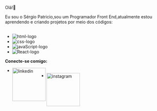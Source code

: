  Olá!👋

Eu sou o Sérgio Patricio,sou um Programador Front End,atualmente estou aprendendo e criando projetos por meio dos códigos:
<br>
<br>



 - <img src="https://img.shields.io/badge/HTML-239120?logo=html5&logoColor=white&style=for-the-badge" alt=html-logo />
- <img src="https://img.shields.io/badge/CSS3-1572B6?style=for-the-badge&logo=css3&logoColor=white"  alt=css-logo />
- <img src="https://img.shields.io/badge/JavaScript-F7DF1E?logo=javascript&logoColor=black&style=for-the-badge" alt=javaScript-logo />
- <img src="https://img.shields.io/badge/React-20232A?logo=react&logoColor=61DAFB&style=for-the-badge" alt=React-logo />
  
**Conecte-se comigo:**
<br>
 <a href="https://www.linkedin.com/in/sergiopro4813/">
- <img align="left" alt="linkedin" width="110px" src="https://img.shields.io/badge/LinkedIn-0077B5?style=for-the-badge&logo=linkedin&logoColor=white" />
- <a href="https://www.instagram.com/sergio_santospp/">
  <img align="left" alt="instagram" width="110px" src="https://img.shields.io/badge/Instagram-E4405F?style=for-the-badge&logo=instagram&logoColor=white"/>
